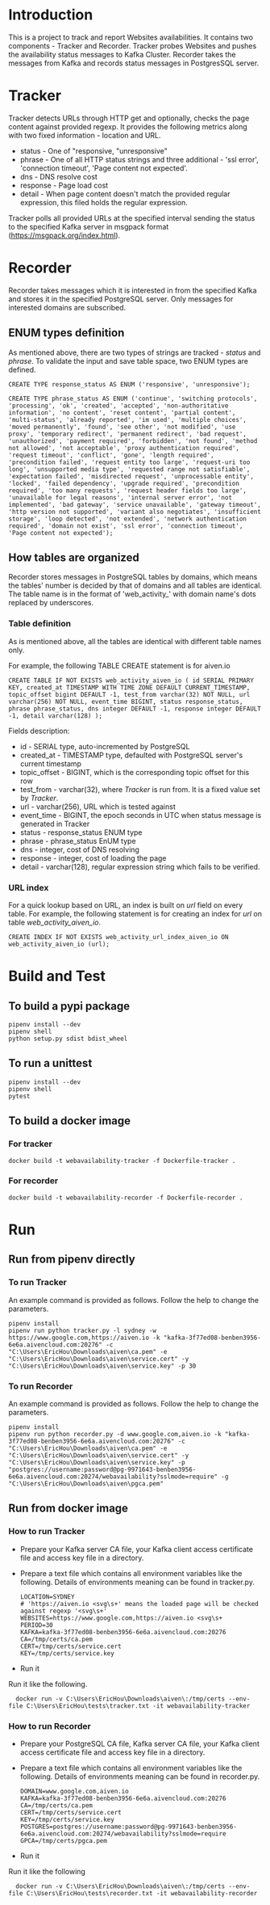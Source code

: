 # Introduction 
This is a project to track and report Websites availabilities. It contains two components - Tracker and Recorder.
Tracker probes Websites and pushes the availability status messages to Kafka Cluster.
Recorder takes the messages from Kafka and records status messages in PostgresSQL server.

# Tracker
Tracker detects URLs through HTTP get and optionally, checks the page content against provided regexp.
It provides the following metrics along with two fixed information - location and URL.
* status - One of "responsive, "unresponsive"
* phrase - One of all HTTP status strings and three additional - 'ssl error', 'connection timeout', 'Page content not expected'.
* dns - DNS resolve cost
* response - Page load cost
* detail - When page content doesn't match the provided regular expression, this filed holds the regular expression.

Tracker polls all provided URLs at the specified interval sending the status to the specified Kafka server in msgpack format (https://msgpack.org/index.html).

# Recorder
Recorder takes messages which it is interested in from the specified Kafka and stores it in the specified PostgreSQL server.
Only messages for interested domains are subscribed.
## ENUM types definition
As mentioned above, there are two types of strings are tracked - *status* and *phrase*.
To validate the input and save table space, two ENUM types are defined.

    CREATE TYPE response_status AS ENUM ('responsive', 'unresponsive');

    CREATE TYPE phrase_status AS ENUM ('continue', 'switching protocols', 'processing', 'ok', 'created', 'accepted', 'non-authoritative information', 'no content', 'reset content', 'partial content', 'multi-status', 'already reported', 'im used', 'multiple choices', 'moved permanently', 'found', 'see other', 'not modified', 'use proxy', 'temporary redirect', 'permanent redirect', 'bad request', 'unauthorized', 'payment required', 'forbidden', 'not found', 'method not allowed', 'not acceptable', 'proxy authentication required', 'request timeout', 'conflict', 'gone', 'length required', 'precondition failed', 'request entity too large', 'request-uri too long', 'unsupported media type', 'requested range not satisfiable', 'expectation failed', 'misdirected request', 'unprocessable entity', 'locked', 'failed dependency', 'upgrade required', 'precondition required', 'too many requests', 'request header fields too large', 'unavailable for legal reasons', 'internal server error', 'not implemented', 'bad gateway', 'service unavailable', 'gateway timeout', 'http version not supported', 'variant also negotiates', 'insufficient storage', 'loop detected', 'not extended', 'network authentication required', 'domain not exist', 'ssl error', 'connection timeout', 'Page content not expected');

## How tables are organized
Recorder stores messages in PostgreSQL tables by domains, which means the tables' number is decided by that of domains and all tables are identical.
The table name is in the format of 'web_activity_<domain>' with domain name's dots replaced by underscores.

### Table definition
As is mentioned above, all the tables are identical with different table names only.

For example, the following TABLE CREATE statement is for aiven.io

    CREATE TABLE IF NOT EXISTS web_activity_aiven_io ( id SERIAL PRIMARY KEY, created_at TIMESTAMP WITH TIME ZONE DEFAULT CURRENT_TIMESTAMP, topic_offset bigint DEFAULT -1, test_from varchar(32) NOT NULL, url varchar(256) NOT NULL, event_time BIGINT, status response_status, phrase phrase_status, dns integer DEFAULT -1, response integer DEFAULT -1, detail varchar(128) );

Fields description:
* id - SERIAL type, auto-incremented by PostgreSQL
* created_at - TIMESTAMP type, defaulted with PostgreSQL server's current timestamp
* topic_offset - BIGINT, which is the corresponding topic offset for this row
* test_from - varchar(32), where *Tracker* is run from. It is a fixed value set by *Tracker*.
* url - varchar(256), URL which is tested against
* event_time - BIGINT, the epoch seconds in UTC when status message is generated in Tracker
* status - response_status ENUM type
* phrase - phrase_status EnUM type
* dns - integer, cost of DNS resolving
* response - integer, cost of loading the page
* detail - varchar(128), regular expression string which fails to be verified.

### URL index
For a quick lookup based on URL, an index is built on *url* field on every table.
For example, the following statement is for creating an index for *url* on table *web_activity_aiven_io*.

    CREATE INDEX IF NOT EXISTS web_activity_url_index_aiven_io ON web_activity_aiven_io (url);

# Build and Test
## To build a pypi package
    pipenv install --dev
    pipenv shell
    python setup.py sdist bdist_wheel
## To run a unittest
    pipenv install --dev
    pipenv shell
    pytest
## To build a docker image
### For tracker
    docker build -t webavailability-tracker -f Dockerfile-tracker .
### For recorder
    docker build -t webavailability-recorder -f Dockerfile-recorder .

# Run
## Run from pipenv directly
### To run Tracker
An example command is provided as follows. Follow the help to change the parameters.

    pipenv install
    pipenv run python tracker.py -l sydney -w https://www.google.com,https://aiven.io -k "kafka-3f77ed08-benben3956-6e6a.aivencloud.com:20276" -c "C:\Users\EricHou\Downloads\aiven\ca.pem" -e "C:\Users\EricHou\Downloads\aiven\service.cert" -y "C:\Users\EricHou\Downloads\aiven\service.key" -p 30

### To run Recorder
An example command is provided as follows. Follow the help to change the parameters.

    pipenv install
    pipenv run python recorder.py -d www.google.com,aiven.io -k "kafka-3f77ed08-benben3956-6e6a.aivencloud.com:20276" -c "C:\Users\EricHou\Downloads\aiven\ca.pem" -e "C:\Users\EricHou\Downloads\aiven\service.cert" -y "C:\Users\EricHou\Downloads\aiven\service.key" -p "postgres://username:password@pg-9971643-benben3956-6e6a.aivencloud.com:20274/webavailability?sslmode=require" -g "C:\Users\EricHou\Downloads\aiven\pgca.pem"

## Run from docker image
### How to run Tracker
* Prepare your Kafka server CA file, your Kafka client access certificate file and access key file in a directory.
* Prepare a text file which contains all environment variables like the following. Details of environments meaning can
be found in tracker.py.

      LOCATION=SYDNEY
      # 'https://aiven.io <svg\s+' means the loaded page will be checked against regexp '<svg\s+'
      WEBSITES=https://www.google.com,https://aiven.io <svg\s+
      PERIOD=30
      KAFKA=kafka-3f77ed08-benben3956-6e6a.aivencloud.com:20276
      CA=/tmp/certs/ca.pem
      CERT=/tmp/certs/service.cert
      KEY=/tmp/certs/service.key
  
* Run it
  
Run it like the following.
  
      docker run -v C:\Users\EricHou\Downloads\aiven\:/tmp/certs --env-file C:\Users\EricHou\tests\tracker.txt -it webavailability-tracker

### How to run Recorder
* Prepare your PostgreSQL CA file, Kafka server CA file, your Kafka client access certificate file and access key file in a directory.
* Prepare a text file which contains all environment variables like the following. Details of environments meaning can
  be found in recorder.py. 
  
      DOMAIN=www.google.com,aiven.io 
      KAFKA=kafka-3f77ed08-benben3956-6e6a.aivencloud.com:20276
      CA=/tmp/certs/ca.pem
      CERT=/tmp/certs/service.cert
      KEY=/tmp/certs/service.key
      POSTGRES=postgres://username:password@pg-9971643-benben3956-6e6a.aivencloud.com:20274/webavailability?sslmode=require
      GPCA=/tmp/certs/pgca.pem
  
* Run it 
  
Run it like the following

      docker run -v C:\Users\EricHou\Downloads\aiven\:/tmp/certs --env-file C:\Users\EricHou\tests\recorder.txt -it webavailability-recorder